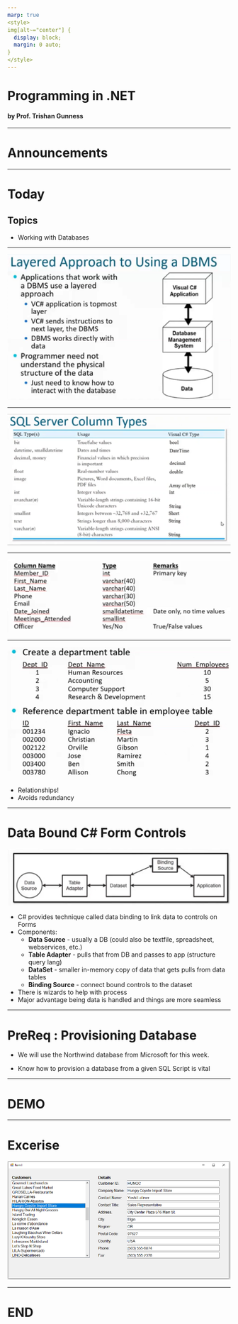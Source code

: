 ```yaml
---
marp: true
<style>
img[alt~="center"] {
  display: block;
  margin: 0 auto;
}
</style>
---
```

# Programming in .NET
#### by Prof. Trishan Gunness 
---
# Announcements  
---

# Today

## Topics
- Working with Databases

---

![Alt text](Wee11.1-image.png)

---
![Alt text](Wee11.1-image-1.png)

---


![Alt text](Wee11.1-image-2.png)

---
<style scoped>section { font-size: 25px; }</style>

![bg left 100%](Wee11.1-image-3.png)

- Relationships!
- Avoids redundancy

---
<style scoped>section { font-size: 23px; }</style>

# Data Bound C# Form Controls
![Alt text](Wee11.1-image-4.png)
- C# provides technique called data binding to link data to controls on Forms
- Components:
    - **Data Source** - usually a DB (could also be textfile, spreadsheet, webservices, etc.)
    - **Table Adapter** - pulls that from DB and passes to app (structure query lang)
    - **DataSet** - smaller in-memory copy of data that gets pulls from data tables
    - **Binding Source** - connect bound controls to the dataset
- There is wizards to help with process
- Major advantage being data is handled and things are more seamless

---
# PreReq : Provisioning Database

- We will use the Northwind database from Microsoft for this week.

- Know how to provision a database from a given SQL Script is vital

---

# DEMO

---

# Excerise

![Alt text](Wee11.1-image-6.png)


---

# END